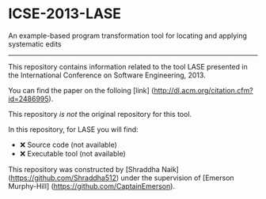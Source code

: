 # ICSE-2013-LASE
An example-based program transformation tool for locating and applying systematic edits


***

This repository contains information related to the tool LASE presented in the International Conference on Software Engineering, 2013.

You can find the paper on the folloing [link] (http://dl.acm.org/citation.cfm?id=2486995).

This repository <i>is not</i> the original repository for this tool.

 In this repository, for LASE you will find:

  - :x: Source code (not available)
  - :x: Executable tool (not available)

This repository was constructed by [Shraddha Naik] (https://github.com/Shraddha512) under the supervision of [Emerson Murphy-Hill] (https://github.com/CaptainEmerson).

